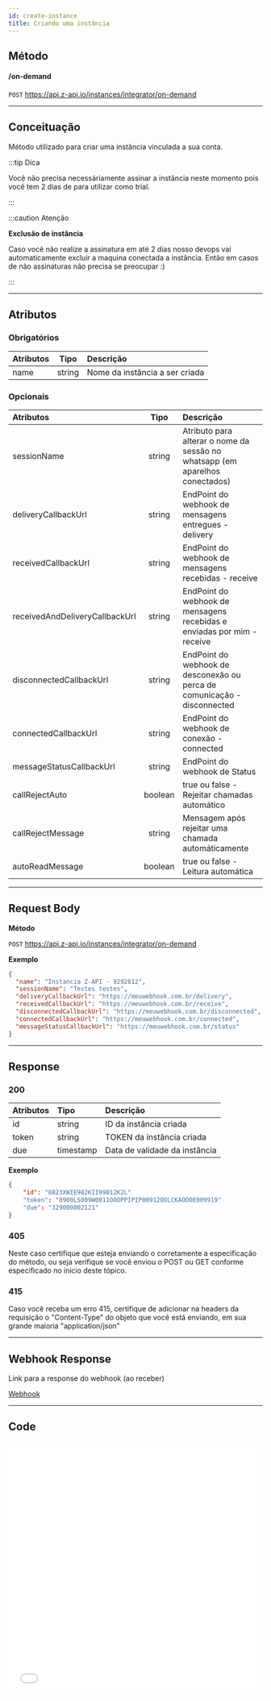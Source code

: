 ```yaml
---
id: create-instance
title: Criando uma instância
---
```


## Método

#### /on-demand

`POST` https://api.z-api.io/instances/integrator/on-demand

---

## Conceituação

Método utilizado para criar uma instância vinculada a sua conta.

:::tip Dica

Você não precisa necessáriamente assinar a instância neste momento pois você tem 2 dias de para utilizar como trial.

:::

:::caution Atenção

**Exclusão de instância**

Caso você não realize a assinatura em até 2 dias nosso devops vai automaticamente excluir a maquina conectada a instância. Então em casos de não assinaturas não precisa se preocupar :)

:::

---

## Atributos

### Obrigatórios

| Atributos |  Tipo  | Descrição                      |
| :-------- | :----: | :----------------------------- |
| name      | string | Nome da instância a ser criada |

### Opcionais

| Atributos               |  Tipo  | Descrição                      |
| :--------               | :----: | :----------------------------- |
| sessionName             | string | Atributo para alterar o nome da sessão no whatsapp (em aparelhos conectados) |
| deliveryCallbackUrl     | string | EndPoint do webhook de mensagens entregues - delivery |
| receivedCallbackUrl     | string | EndPoint do webhook de mensagens recebidas - receive |
| receivedAndDeliveryCallbackUrl | string | EndPoint do webhook de mensagens recebidas e enviadas por mim - receive |
| disconnectedCallbackUrl | string | EndPoint do webhook de desconexão ou perca de comunicação - disconnected |
| connectedCallbackUrl    | string | EndPoint do webhook de conexão - connected |
| messageStatusCallbackUrl| string | EndPoint do webhook de Status |
| callRejectAuto          | boolean | true ou false - Rejeitar chamadas automático |
| callRejectMessage       | string  | Mensagem após rejeitar uma chamada automáticamente|
| autoReadMessage         | boolean | true ou false - Leitura automática |


---

## Request Body

**Método**

`POST` https://api.z-api.io/instances/integrator/on-demand

**Exemplo**

```json
{
  "name": "Instancia Z-API - 9292812",
  "sessionName": "Testes testes",
  "deliveryCallbackUrl": "https://meuwebhook.com.br/delivery",
  "receivedCallbackUrl": "https://meuwebhook.com.br/receive",
  "disconnectedCallbackUrl": "https://meuwebhook.com.br/disconnected",
  "connectedCallbackUrl": "https://meuwebhook.com.br/connected",
  "messageStatusCallbackUrl": "https://meuwebhook.com.br/status"
}
```

---

## Response

### 200

| Atributos | Tipo      | Descrição                     |
| :-------- | :-------- | :---------------------------- |
| id        | string    | ID da instância criada        |
| token     | string    | TOKEN da instância criada     |
| due       | timestamp | Data de validade da instância |

**Exemplo**

```json
{
    "id": "8823XWIE982KII99012K2L"
    "token": "8900LS009W0011OOOPPIPIP00912OOLCKAOOOE009919"
    "due": "329000002121"
}
```

### 405

Neste caso certifique que esteja enviando o corretamente a especificação do método, ou seja verifique se você enviou o POST ou GET conforme especificado no inicio deste tópico.

### 415

Caso você receba um erro 415, certifique de adicionar na headers da requisição o "Content-Type" do objeto que você está enviando, em sua grande maioria "application/json"

---

## Webhook Response

Link para a response do webhook (ao receber)

[Webhook](../webhooks/on-message-received#response)

---

## Code

<iframe src="//api.apiembed.com/?source=https://raw.githubusercontent.com/Z-API/z-api-docs/main/json-examples/create-instance.json&targets=all" frameborder="0" scrolling="no" width="100%" height="500px" seamless></iframe>
